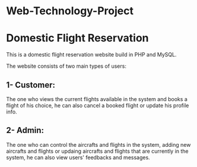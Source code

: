 # Web-Technology-Project
# Domestic Flight Reservation
This is a domestic flight reservation website build in PHP and MySQL.

The website consists of two main types of users:
## 1- Customer:
The one who views the current flights available in the system and books a flight of his choice, he can
also cancel a booked flight or update his profile info.
## 2- Admin:
The one who can control the aircrafts and flights in the system, adding new aircrafts and flights or
updaing aircrafts and flights that are currently in the system, he can also view users' feedbacks and messages.  